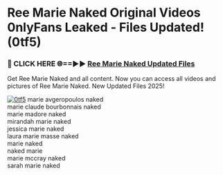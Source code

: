 # Ree Marie Naked Original Videos 0nlyFans Leaked - Files Updated! (0tf5)

<h3>🔴 CLICK HERE 🌐==►► <a href="https://tinyurl.com/up5wt9bj" rel="nofollow">Ree Marie Naked Updated Files</a></h3>

Get Ree Marie Naked and all content. Now you can access all videos and pictures of Ree Marie Naked. New Updated Files 2025!

[![0tf5](https://i.imgur.com/ABiUzMV.gif)](https://tinyurl.com/up5wt9bj)
marie avgeropoulos naked<br>
marie claude bourbonnais naked<br>
marie madore naked<br>
mirandah marie naked<br>
jessica marie naked<br>
laura marie masse naked<br>
marie naked<br>
naked marie<br>
marie mccray naked<br>
sarah marie naked